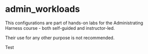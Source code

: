 # admin_workloads
This configurations are part of hands-on labs for the Administrating Harness course - both self-guided and instructor-led.

Their use for any other purpose is not recommended.

Test
